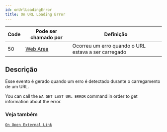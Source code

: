 ```yaml
---
id: onUrlLoadingError
title: On URL Loading Error
---
```


| Code | Pode ser chamado por                        | Definição                                           |
| ---- | ------------------------------------------- | --------------------------------------------------- |
| 50   | [Web Area](FormObjects/webArea_overview.md) | Ocorreu um erro quando o URL estava a ser carregado |

## Descrição

Esse evento é gerado quando um erro é detectado durante o carregamento de um URL.

You can call the `WA GET LAST URL ERROR` command in order to get information about the error.

### Veja também

[`On Open External Link`](onOpenExternalLink.md)
